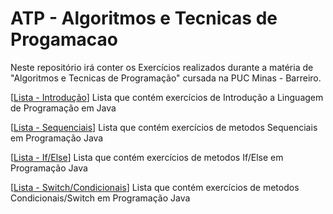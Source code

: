 # ATP - Algoritmos e Tecnicas de Progamacao

Neste repositório irá conter os Exercícios realizados durante a matéria de "Algoritmos e Tecnicas de Programação" cursada na PUC Minas - Barreiro.

[[Lista - Introdução](https://github.com/Veidoido/ATP-Algoritmos-e-Tecnicas-de-Progamacao/tree/main/ListaIntrodução)] Lista que contém exercícios de Introdução a Linguagem de Programação em Java

[[Lista - Sequenciais](https://github.com/Veidoido/ATP-Algoritmos-e-Tecnicas-de-Progamacao/tree/main/ListaSequenciais)] Lista que contém exercícios de metodos Sequenciais em Programação Java

[[Lista - If/Else](https://github.com/Veidoido/ATP-Algoritmos-e-Tecnicas-de-Progamacao/tree/main/ListaIfElse)] Lista que contém exercícios de metodos If/Else em Programação Java

[[Lista - Switch/Condicionais](https://github.com/Veidoido/ATP-Algoritmos-e-Tecnicas-de-Progamacao/tree/main/ListaCondicionaisSwitch)] Lista que contém exercícios de metodos Condicionais/Switch em Programação Java
